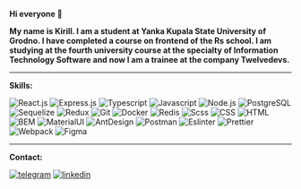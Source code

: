 **Hi everyone 👋**

**My name is Kirill. I am a student at Yanka Kupala State University of Grodno. I have completed a course on frontend of the Rs school. I am studying at the fourth university course at the specialty of Information Technology Software and now I am a trainee at the company Twelvedevs.**

---
**Skills:**

![React.js](https://img.shields.io/badge/React.JS-090909?style=for-the-badge&logo=React)
![Express.js](https://img.shields.io/badge/Express.js-090909?style=for-the-badge&logo=express)
![Typescript](https://img.shields.io/badge/Typescript-090909?style=for-the-badge&logo=Typescript)
![Javascript](https://img.shields.io/badge/Javascript-090909?style=for-the-badge&logo=Javascript)
![Node.js](https://img.shields.io/badge/Node.js-090909?style=for-the-badge&logo=node.js)
![PostgreSQL](https://img.shields.io/badge/PostgreSQL-090909?style=for-the-badge&logo=PostgreSQL)
![Sequelize](https://img.shields.io/badge/Sequelize-090909?style=for-the-badge&logo=sequelize)
![Redux](https://img.shields.io/badge/Redux-090909?style=for-the-badge&logo=Redux)
![Git](https://img.shields.io/badge/Git-090909?style=for-the-badge&logo=Git)
![Docker](https://img.shields.io/badge/Docker-090909?style=for-the-badge&logo=docker)
![Redis](https://img.shields.io/badge/Redis-090909?style=for-the-badge&logo=redis)
![Scss](https://img.shields.io/badge/Scss-090909?style=for-the-badge&logo=sass)
![CSS](https://img.shields.io/badge/CSS-090909?style=for-the-badge&logo=css3&logoColor=264de4)
![HTML](https://img.shields.io/badge/HTML-090909?style=for-the-badge&logo=html5)
![BEM](https://img.shields.io/badge/BEM-090909?style=for-the-badge&logo=BEM)
![MaterialUI](https://img.shields.io/badge/MaterialUI-090909?style=for-the-badge&logo=mui)
![AntDesign](https://img.shields.io/badge/AntDesign-090909?style=for-the-badge&logo=AntDesign)
![Postman](https://img.shields.io/badge/Postman-090909?style=for-the-badge&logo=Postman)
![Eslinter](https://img.shields.io/badge/Eslinter-090909?style=for-the-badge&logo=eslint)
![Prettier](https://img.shields.io/badge/Prettier-090909?style=for-the-badge&logo=Prettier)
![Webpack](https://img.shields.io/badge/Webpack-090909?style=for-the-badge&logo=Webpack)
![Figma](https://img.shields.io/badge/Figma-090909?style=for-the-badge&logo=Figma)

---
**Contact:**

[![telegram](https://img.shields.io/badge/Telegram-090909?style=for-the-badge&logo=Telegram)](https://t.me/ich_kirich)
[![linkedin](https://img.shields.io/badge/Linkedin-090909?style=for-the-badge&logo=Linkedin)](https://www.linkedin.com/in/kirill-medvedz?original_referer=)
